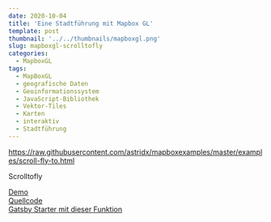 ```yaml
---
date: 2020-10-04
title: 'Eine Stadtführung mit Mapbox GL'
template: post
thumbnail: '../../thumbnails/mapboxgl.png'
slug: mapboxgl-scrolltofly
categories:
  - MapboxGL
tags:
  - MapBoxGL
  - geografische Daten
  - Geoinformationssystem
  - JavaScript-Bibliothek
  - Vektor-Tiles
  - Karten
  - interaktiv
  - Stadtführung
---
```


https://raw.githubusercontent.com/astridx/mapboxexamples/master/examples/scroll-fly-to.html

Scrolltofly

[Demo](https://astridx.github.io/mapboxexamples/examples/scroll-fly-to.html)  
[Quellcode](https://github.com/astridx/mapboxexamples/blob/master/examples/scroll-fly-to.html)  
[Gatsby Starter mit dieser Funktion](https://github.com/astridx/gatsby-starter-mapbox)
